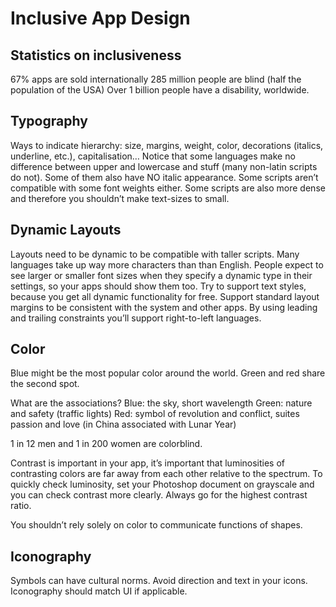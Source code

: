 # Inclusive App Design

## Statistics on inclusiveness
67% apps are sold internationally
285 million people are blind (half the population of the USA)
Over 1 billion people have a disability, worldwide.

## Typography
Ways to indicate hierarchy: size, margins, weight, color, decorations (italics, underline, etc.), capitalisation…
Notice that some languages make no difference between upper and lowercase and stuff (many non-latin scripts do not). Some of them also have NO italic appearance.
Some scripts aren’t compatible with some font weights either.
Some scripts are also more dense and therefore you shouldn’t make text-sizes to small.

## Dynamic Layouts
Layouts need to be dynamic to be compatible with taller scripts.
Many languages take up way more characters than than English.
People expect to see larger or smaller font sizes when they specify a dynamic type in their settings, so your apps should show them too.
Try to support text styles, because you get all dynamic functionality for free.
Support standard layout margins to be consistent with the system and other apps.
By using leading and trailing constraints you’ll support right-to-left languages.

## Color
Blue might be the most popular color around the world.
Green and red share the second spot.

What are the associations?
Blue: the sky, short wavelength
Green: nature and safety (traffic lights)
Red: symbol of revolution and conflict, suites passion and love (in China associated with Lunar Year)

1 in 12 men and 1 in 200 women are colorblind.

Contrast is important in your app, it’s important that luminosities of contrasting colors are far away from each other relative to the spectrum. To quickly check luminosity, set your Photoshop document on grayscale and you can check contrast more clearly. Always go for the highest contrast ratio.

You shouldn’t rely solely on color to communicate functions of shapes.


## Iconography
Symbols can have cultural norms.
Avoid direction and text in your icons.
Iconography should match UI if applicable.
